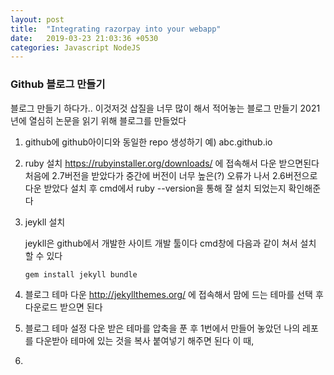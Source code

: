 ```yaml
---
layout: post
title:  "Integrating razorpay into your webapp"
date:   2019-03-23 21:03:36 +0530
categories: Javascript NodeJS
---
```


### Github 블로그 만들기

블로그 만들기 하다가.. 이것저것 삽질을 너무 많이 해서 적어놓는 블로그 만들기 
2021년에 열심히 논문을 읽기 위해 블로그를 만들었다 

1. github에 github아이디와 동일한 repo 생성하기
   예) abc.github.io

2. ruby 설치
   https://rubyinstaller.org/downloads/ 에 접속해서 다운 받으면된다
   처음에 2.7버전을 받았다가 중간에 버전이 너무 높은(?) 오류가 나서 2.6버전으로 다운 받았다 
   설치 후 cmd에서 ruby --version을 통해 잘 설치 되었는지 확인해준다
   
3. jeykll 설치

   jeykll은  github에서 개발한 사이트 개발 툴이다
   cmd창에 다음과 같이 쳐서 설치 할 수 있다

   ```gem install jekyll bundle
   gem install jekyll bundle
   ```

4.  블로그 테마 다운
   http://jekyllthemes.org/ 에 접속해서 맘에 드는 테마를 선택 후 다운로드 받으면 된다

5. 블로그 테마 설정
   다운 받은 테마를 압축을 푼 후 1번에서 만들어 놓았던 나의 레포를 다운받아 테마에 있는 것을 복사 붙여넣기 해주면 된다
   이 때, 

6. 